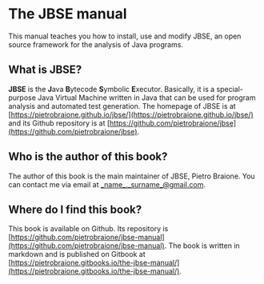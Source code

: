 # The JBSE manual

This manual teaches you how to install, use and modify JBSE, an open source framework for the analysis of Java programs.

## What is JBSE?

**JBSE** is the **J**ava **B**ytecode **S**ymbolic **E**xecutor. Basically, it is a special-purpose Java Virtual Machine written in Java that can be used for program analysis and automated test generation. The homepage of JBSE is at [https://pietrobraione.github.io/jbse/](https://pietrobraione.github.io/jbse/) and its Github repository is at [https://github.com/pietrobraione/jbse](https://github.com/pietrobraione/jbse).

## Who is the author of this book?

The author of this book is the main maintainer of JBSE, Pietro Braione. You can contact me via email at _name_._surname_@gmail.com.

## Where do I find this book?

This book is available on Github. Its repository is [https://github.com/pietrobraione/jbse-manual](https://github.com/pietrobraione/jbse-manual). The book is written in markdown and is published on Gitbook at [https://pietrobraione.gitbooks.io/the-jbse-manual/](https://pietrobraione.gitbooks.io/the-jbse-manual/).


